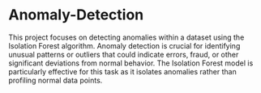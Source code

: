 # Anomaly-Detection

This project focuses on detecting anomalies within a dataset using the Isolation Forest algorithm. Anomaly detection is crucial for identifying unusual patterns or outliers that could indicate errors, fraud, or other significant deviations from normal behavior. The Isolation Forest model is particularly effective for this task as it isolates anomalies rather than profiling normal data points.
